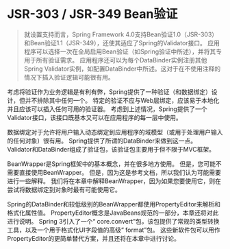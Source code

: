 # JSR-303 / JSR-349 Bean验证
> 就设置支持而言，Spring Framework 4.0支持Bean验证1.0（JSR-303）和Bean验证1.1（JSR-349），还使其适应了Spring的Validator接口。
应用程序可以选择一次在全局启用Bean验证（如Spring验证中所述），并将其专用于所有验证需求。
应用程序还可以为每个DataBinder实例注册其他Spring Validator实例，如配置DataBinder中所述。这对于在不使用注释的情况下插入验证逻辑可能很有用。

考虑将验证作为业务逻辑是有利有弊，Spring提供了一种验证（和数据绑定）设计，但并不排除其中任何一个。
特定的验证不应与Web层绑定，应该易于本地化并且应该可以插入任何可用的验证器。
考虑到上述情况，Spring提供了一个Validator接口，该接口既基本又可以在应用程序的每一层中使用。

数据绑定对于允许将用户输入动态绑定到应用程序的域模型（或用于处理用户输入的任何对象）很有用。
Spring提供了所谓的DataBinder来做到这一点。 
Validator和DataBinder组成了验证包，该验证包主要用于但不限于MVC框架。

BeanWrapper是Spring框架中的基本概念，并在很多地方使用。
但是，您可能不需要直接使用BeanWrapper。
但是，因为这是参考文档，所以我们认为可能需要进行一些解释。
我们将在本章中解释BeanWrapper，因为如果您要使用它，则在尝试将数据绑定到对象时最有可能使用它。

Spring的DataBinder和较低级别的BeanWrapper都使用PropertyEditor来解析和格式化属性值。 
PropertyEditor概念是JavaBeans规范的一部分，本章还将对此进行说明。
Spring 3引入了一个“ core.convert”包，该包提供了常规的类型转换工具，以及一个用于格式化UI字段值的高级“ format”包。
这些新软件包可以用作PropertyEditor的更简单替代方案，并且还将在本章中进行讨论。